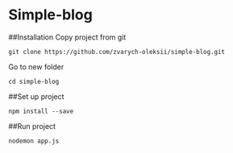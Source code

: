 # Simple-blog
##Installation
Copy project from git
```
git clone https://github.com/zvarych-oleksii/simple-blog.git
```
Go to new folder
```
cd simple-blog
```
##Set up project 
```
npm install --save
```
##Run project 
```
nodemon app.js
```

